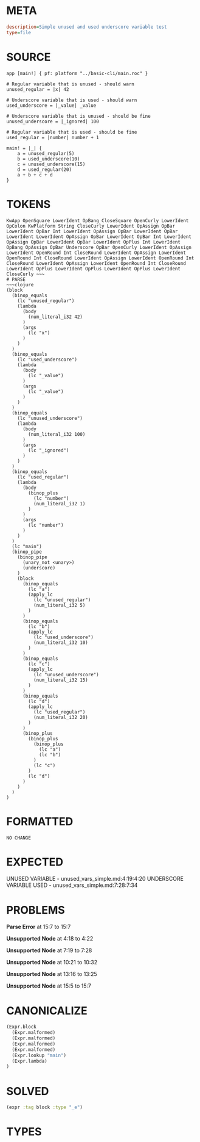 # META
~~~ini
description=Simple unused and used underscore variable test
type=file
~~~
# SOURCE
~~~roc
app [main!] { pf: platform "../basic-cli/main.roc" }

# Regular variable that is unused - should warn
unused_regular = |x| 42

# Underscore variable that is used - should warn
used_underscore = |_value| _value

# Underscore variable that is unused - should be fine
unused_underscore = |_ignored| 100

# Regular variable that is used - should be fine
used_regular = |number| number + 1

main! = |_| {
    a = unused_regular(5)
    b = used_underscore(10)
    c = unused_underscore(15)
    d = used_regular(20)
    a + b + c + d
}
~~~
# TOKENS
~~~text
KwApp OpenSquare LowerIdent OpBang CloseSquare OpenCurly LowerIdent OpColon KwPlatform String CloseCurly LowerIdent OpAssign OpBar LowerIdent OpBar Int LowerIdent OpAssign OpBar LowerIdent OpBar LowerIdent LowerIdent OpAssign OpBar LowerIdent OpBar Int LowerIdent OpAssign OpBar LowerIdent OpBar LowerIdent OpPlus Int LowerIdent OpBang OpAssign OpBar Underscore OpBar OpenCurly LowerIdent OpAssign LowerIdent OpenRound Int CloseRound LowerIdent OpAssign LowerIdent OpenRound Int CloseRound LowerIdent OpAssign LowerIdent OpenRound Int CloseRound LowerIdent OpAssign LowerIdent OpenRound Int CloseRound LowerIdent OpPlus LowerIdent OpPlus LowerIdent OpPlus LowerIdent CloseCurly ~~~
# PARSE
~~~clojure
(block
  (binop_equals
    (lc "unused_regular")
    (lambda
      (body
        (num_literal_i32 42)
      )
      (args
        (lc "x")
      )
    )
  )
  (binop_equals
    (lc "used_underscore")
    (lambda
      (body
        (lc "_value")
      )
      (args
        (lc "_value")
      )
    )
  )
  (binop_equals
    (lc "unused_underscore")
    (lambda
      (body
        (num_literal_i32 100)
      )
      (args
        (lc "_ignored")
      )
    )
  )
  (binop_equals
    (lc "used_regular")
    (lambda
      (body
        (binop_plus
          (lc "number")
          (num_literal_i32 1)
        )
      )
      (args
        (lc "number")
      )
    )
  )
  (lc "main")
  (binop_pipe
    (binop_pipe
      (unary_not <unary>)
      (underscore)
    )
    (block
      (binop_equals
        (lc "a")
        (apply_lc
          (lc "unused_regular")
          (num_literal_i32 5)
        )
      )
      (binop_equals
        (lc "b")
        (apply_lc
          (lc "used_underscore")
          (num_literal_i32 10)
        )
      )
      (binop_equals
        (lc "c")
        (apply_lc
          (lc "unused_underscore")
          (num_literal_i32 15)
        )
      )
      (binop_equals
        (lc "d")
        (apply_lc
          (lc "used_regular")
          (num_literal_i32 20)
        )
      )
      (binop_plus
        (binop_plus
          (binop_plus
            (lc "a")
            (lc "b")
          )
          (lc "c")
        )
        (lc "d")
      )
    )
  )
)
~~~
# FORMATTED
~~~roc
NO CHANGE
~~~
# EXPECTED
UNUSED VARIABLE - unused_vars_simple.md:4:19:4:20
UNDERSCORE VARIABLE USED - unused_vars_simple.md:7:28:7:34
# PROBLEMS
**Parse Error**
at 15:7 to 15:7

**Unsupported Node**
at 4:18 to 4:22

**Unsupported Node**
at 7:19 to 7:28

**Unsupported Node**
at 10:21 to 10:32

**Unsupported Node**
at 13:16 to 13:25

**Unsupported Node**
at 15:5 to 15:7

# CANONICALIZE
~~~clojure
(Expr.block
  (Expr.malformed)
  (Expr.malformed)
  (Expr.malformed)
  (Expr.malformed)
  (Expr.lookup "main")
  (Expr.lambda)
)
~~~
# SOLVED
~~~clojure
(expr :tag block :type "_e")
~~~
# TYPES
~~~roc
~~~
